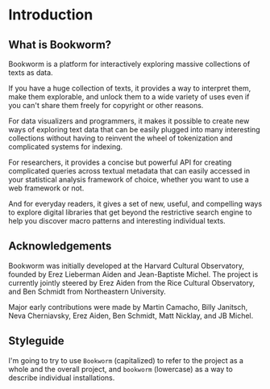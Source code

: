 # Introduction

## What is Bookworm?

Bookworm is a platform for interactively exploring massive collections of texts as data.

If you have a huge collection of texts, it provides a way to interpret them, make them explorable, and unlock them to a wide variety of uses even if you can't share them freely for copyright or other reasons.

For data visualizers and programmers, it makes it possible to create new ways of exploring text data that can be easily plugged into many interesting collections without having to reinvent the wheel of tokenization and complicated systems for indexing.

For researchers, it provides a concise but powerful API for creating complicated queries across textual metadata that can easily accessed in your statistical analysis framework of choice, whether you want to use a web framework or not.

And for everyday readers, it gives a set of new, useful, and compelling ways to explore digital libraries that get beyond the restrictive search engine to help you discover macro patterns and interesting individual texts.

## Acknowledgements

Bookworm was initially developed at the Harvard Cultural Observatory, founded by Erez Lieberman Aiden and Jean-Baptiste Michel. The project is currently jointly steered by Erez Aiden from the Rice Cultural Observatory, and Ben Schmidt from Northeastern University.

Major early contributions were made by Martin Camacho, Billy Janitsch, Neva Cherniavsky, Erez Aiden, Ben Schmidt, Matt Nicklay, and JB Michel.

## Styleguide

I'm going to try to use `Bookworm` (capitalized) to refer to the project as a whole and the overall project, and `bookworm` (lowercase) as a way to describe individual installations.

